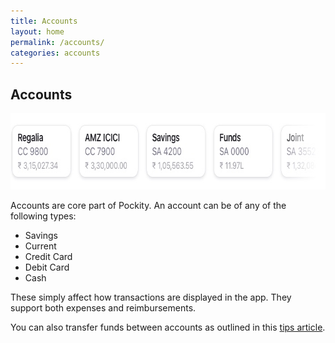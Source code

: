 ```yaml
---
title: Accounts
layout: home
permalink: /accounts/
categories: accounts
---
```


## Accounts

<picture>
  <source media="(prefers-color-scheme: dark)" srcset="/assets/images/accounts/header-dark.jpg 1x, /assets/images/accounts/header-dark@2x.jpg 2x, /assets/images/accounts/header-dark@3x.jpg 3x">
  <img src="/assets/images/accounts/header.jpg" srcset="/assets/images/accounts/header@2x.jpg 2x, /assets/images/accounts/header@3x.jpg 3x" width="712" height="122" alt="Graphical representation of Pockity's accounts"/>
</picture>

Accounts are core part of Pockity. An account can be of any of the following types:
- Savings
- Current
- Credit Card
- Debit Card 
- Cash 

These simply affect how transactions are displayed in the app. They support both expenses and reimbursements. 

You can also transfer funds between accounts as outlined in this [tips article](/entries/transfers/).

